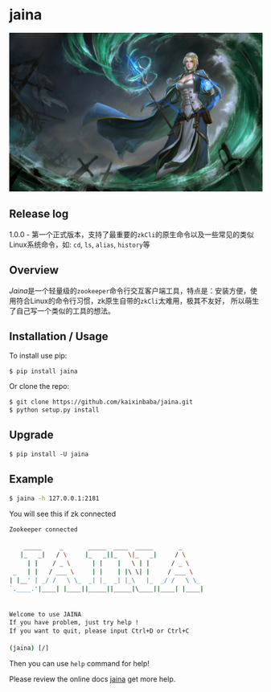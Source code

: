 jaina
===============================
![吉安娜](./jaina.jpg)

Release log
--------
1.0.0 - 第一个正式版本，支持了最重要的`zkCli`的原生命令以及一些常见的类似Linux系统命令，如: `cd`, `ls`, `alias`, `history`等

Overview
--------
*Jaina*是一个轻量级的`zookeeper`命令行交互客户端工具，特点是：安装方便，使用符合Linux的命令行习惯，zk原生自带的`zkCli`太难用，极其不友好，
所以萌生了自己写一个类似的工具的想法。

Installation / Usage
--------------------

To install use pip:

    $ pip install jaina


Or clone the repo:

    $ git clone https://github.com/kaixinbaba/jaina.git
    $ python setup.py install
    
Upgrade
-------
    $ pip install -U jaina

    
Example
-------
```bash
$ jaina -h 127.0.0.1:2181
```
You will see this if zk connected
```bash
Zookeeper connected

    _____     _       _____  ____  _____       _
   |_   _|   / \     |_   _||_   \|_   _|     / \
     | |    / _ \      | |    |   \ | |      / _ \
 _   | |   / ___ \     | |    | |\ \| |     / ___ \
| |__' | _/ /   \ \_  _| |_  _| |_\   |_  _/ /   \ \_
`.____.'|____| |____||_____||_____|\____||____| |____|


Welcome to use JAINA
If you have problem, just try help !
If you want to quit, please input Ctrl+D or Ctrl+C

(jaina) [/]
```
Then you can use `help` command for help!

Please review the online docs [jaina](https://jaina.readthedocs.io/zh_CN/latest/) get more help.
